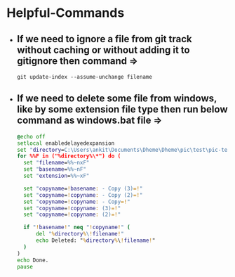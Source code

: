 # Helpful-Commands
- ## If we need to ignore a file from git track without caching or without adding it to gitignore then command =>
  ```git
  git update-index --assume-unchange filename
- ## If we need to delete some file from windows, like by some extension file type then run below command as windows.bat file =>
  ```bat
  @echo off
  setlocal enabledelayedexpansion
  set "directory=C:\Users\ankit\Documents\Dheme\Dheme\pic\test\pic-test"
  for %%F in ("%directory%\*") do (
    set "filename=%%~nxF"
    set "basename=%%~nF"
    set "extension=%%~xF"

    set "copyname=!basename: - Copy (3)=!"
    set "copyname=!copyname: - Copy (2)=!"
    set "copyname=!copyname: - Copy=!"
    set "copyname=!copyname: (3)=!"
    set "copyname=!copyname: (2)=!"

    if "!basename!" neq "!copyname!" (
        del "%directory%\!filename!"
        echo Deleted: "%directory%\!filename!"
    )
  )
  echo Done.
  pause 
  ```
